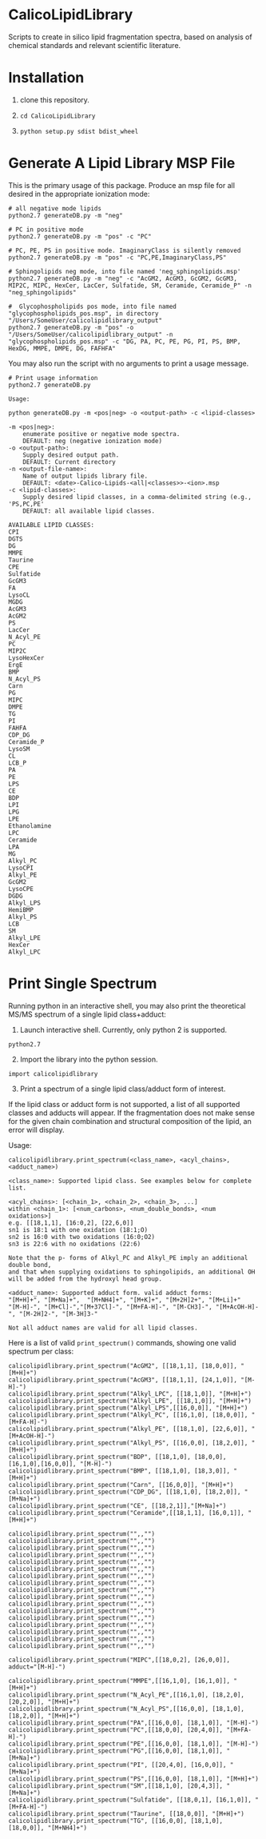 # CalicoLipidLibrary
Scripts to create in silico lipid fragmentation spectra, based on analysis of chemical standards and relevant scientific literature.

# Installation

1.  clone this repository.

2. `cd CalicoLipidLibrary`

3. `python setup.py sdist bdist_wheel`

# Generate A Lipid Library MSP File

This is the primary usage of this package.  Produce an msp file for all desired in the appropriate ionization mode:
```
# all negative mode lipids
python2.7 generateDB.py -m "neg"

# PC in positive mode
python2.7 generateDB.py -m "pos" -c "PC"

# PC, PE, PS in positive mode. ImaginaryClass is silently removed
python2.7 generateDB.py -m "pos" -c "PC,PE,ImaginaryClass,PS"

# Sphingolipids neg mode, into file named 'neg_sphingolipids.msp'
python2.7 generateDB.py -m "neg" -c "AcGM2, AcGM3, GcGM2, GcGM3, MIP2C, MIPC, HexCer, LacCer, Sulfatide, SM, Ceramide, Ceramide_P" -n "neg_sphingolipids"

#  Glycophospholipids pos mode, into file named "glycophospholipids_pos.msp", in directory "/Users/SomeUser/calicolipidlibrary_output"
python2.7 generateDB.py -m "pos" -o "/Users/SomeUser/calicolipidlibrary_output" -n "glycophospholipids_pos.msp" -c "DG, PA, PC, PE, PG, PI, PS, BMP, HexDG, MMPE, DMPE, DG, FAFHFA"
```

You may also run the script with no arguments to print a usage message.
```
# Print usage information
python2.7 generateDB.py
```
```
Usage:

python generateDB.py -m <pos|neg> -o <output-path> -c <lipid-classes>

-m <pos|neg>:
	enumerate positive or negative mode spectra.
	DEFAULT: neg (negative ionization mode)
-o <output-path>:
	Supply desired output path.
	DEFAULT: Current directory
-n <output-file-name>:
	Name of output lipids library file.
	DEFAULT: <date>-Calico-Lipids-<all|<classes>>-<ion>.msp
-c <lipid-classes>:
	Supply desired lipid classes, in a comma-delimited string (e.g., 'PS,PC,PE'
	DEFAULT: all available lipid classes.

AVAILABLE LIPID CLASSES:
CPI
DGTS
DG
MMPE
Taurine
CPE
Sulfatide
GcGM3
FA
LysoCL
MGDG
AcGM3
AcGM2
PS
LacCer
N_Acyl_PE
PC
MIP2C
LysoHexCer
ErgE
BMP
N_Acyl_PS
Carn
PG
MIPC
DMPE
TG
PI
FAHFA
CDP_DG
Ceramide_P
LysoSM
CL
LCB_P
PA
PE
LPS
CE
BDP
LPI
LPG
LPE
Ethanolamine
LPC
Ceramide
LPA
MG
Alkyl_PC
LysoCPI
Alkyl_PE
GcGM2
LysoCPE
DGDG
Alkyl_LPS
HemiBMP
Alkyl_PS
LCB
SM
Alkyl_LPE
HexCer
Alkyl_LPC
```
# Print Single Spectrum

Running python in an interactive shell, you may also print the theoretical MS/MS spectrum of a single lipid class+adduct:

1. Launch interactive shell. Currently, only python 2 is supported.
```
python2.7
```

2. Import the library into the python session.
```
import calicolipidlibrary
```

3. Print a spectrum of a single lipid class/adduct form of interest.

If the lipid class or adduct form is not supported, a list of all supported classes and adducts will appear.
If the fragmentation does not make sense for the given chain combination and structural composition of the lipid, an error will display.

Usage:
```
calicolipidlibrary.print_spectrum(<class_name>, <acyl_chains>, <adduct_name>)

<class_name>: Supported lipid class. See examples below for complete list.

<acyl_chains>: [<chain_1>, <chain_2>, <chain_3>, ...]
within <chain_1>: [<num_carbons>, <num_double_bonds>, <num oxidations>]
e.g. [[18,1,1], [16:0,2], [22,6,0]]
sn1 is 18:1 with one oxidation (18:1;O)
sn2 is 16:0 with two oxidations (16:0;O2)
sn3 is 22:6 with no oxidations (22:6)

Note that the p- forms of Alkyl_PC and Alkyl_PE imply an additional double bond,
and that when supplying oxidations to sphingolipids, an additional OH will be added from the hydroxyl head group.

<adduct_name>: Supported adduct form. valid adduct forms:
"[M+H]+", "[M+Na]+",  "[M+NH4]+", "[M+K]+", "[M+2H]2+", "[M+Li]+"
"[M-H]-", "[M+Cl]-","[M+37Cl]-", "[M+FA-H]-", "[M-CH3]-", "[M+AcOH-H]-", "[M-2H]2-", "[M-3H]3-"

Not all adduct names are valid for all lipid classes.
```
Here is a list of valid `print_spectrum()` commands, showing one valid spectrum per class:
```
calicolipidlibrary.print_spectrum("AcGM2", [[18,1,1], [18,0,0]], "[M+H]+")
calicolipidlibrary.print_spectrum("AcGM3", [[18,1,1], [24,1,0]], "[M-H]-")
calicolipidlibrary.print_spectrum("Alkyl_LPC", [[18,1,0]], "[M+H]+")
calicolipidlibrary.print_spectrum("Alkyl_LPE", [[18,1,0]], "[M+H]+")
calicolipidlibrary.print_spectrum("Alkyl_LPS",[[16,0,0]], "[M+H]+")
calicolipidlibrary.print_spectrum("Alkyl_PC", [[16,1,0], [18,0,0]], "[M+FA-H]-")
calicolipidlibrary.print_spectrum("Alkyl_PE", [[18,1,0], [22,6,0]], "[M+AcOH-H]-")
calicolipidlibrary.print_spectrum("Alkyl_PS", [[16,0,0], [18,2,0]], "[M+H]+")
calicolipidlibrary.print_spectrum("BDP", [[18,1,0], [18,0,0], [16,1,0],[16,0,0]], "[M-H]-")
calicolipidlibrary.print_spectrum("BMP", [[18,1,0], [18,3,0]], "[M+H]+")
calicolipidlibrary.print_spectrum("Carn", [[16,0,0]], "[M+H]+")
calicolipidlibrary.print_spectrum("CDP_DG", [[18,1,0], [18,2,0]], "[M+Na]+")
calicolipidlibrary.print_spectrum("CE", [[18,2,1]],"[M+Na]+")
calicolipidlibrary.print_spectrum("Ceramide",[[18,1,1], [16,0,1]], "[M+H]+")

calicolipidlibrary.print_spectrum("",,"")
calicolipidlibrary.print_spectrum("",,"")
calicolipidlibrary.print_spectrum("",,"")
calicolipidlibrary.print_spectrum("",,"")
calicolipidlibrary.print_spectrum("",,"")
calicolipidlibrary.print_spectrum("",,"")
calicolipidlibrary.print_spectrum("",,"")
calicolipidlibrary.print_spectrum("",,"")
calicolipidlibrary.print_spectrum("",,"")
calicolipidlibrary.print_spectrum("",,"")
calicolipidlibrary.print_spectrum("",,"")
calicolipidlibrary.print_spectrum("",,"")
calicolipidlibrary.print_spectrum("",,"")
calicolipidlibrary.print_spectrum("",,"")
calicolipidlibrary.print_spectrum("",,"")
calicolipidlibrary.print_spectrum("",,"")
calicolipidlibrary.print_spectrum("",,"")

calicolipidlibrary.print_spectrum("MIPC",[[18,0,2], [26,0,0]],  adduct="[M-H]-")

calicolipidlibrary.print_spectrum("MMPE",[[16,1,0], [16,1,0]], "[M+H]+")
calicolipidlibrary.print_spectrum("N_Acyl_PE",[[16,1,0], [18,2,0], [20,2,0]], "[M+H]+")
calicolipidlibrary.print_spectrum("N_Acyl_PS",[[16,0,0], [18,1,0], [18,2,0]], "[M+H]+")
calicolipidlibrary.print_spectrum("PA",[[16,0,0], [18,1,0]], "[M-H]-")
calicolipidlibrary.print_spectrum("PC",[[18,0,0], [20,4,0]], "[M+FA-H]-")
calicolipidlibrary.print_spectrum("PE",[[16,0,0], [18,1,0]], "[M-H]-")
calicolipidlibrary.print_spectrum("PG",[[16,0,0], [18,1,0]], "[M+Na]+")
calicolipidlibrary.print_spectrum("PI", [[20,4,0], [16,0,0]], "[M+Na]+")
calicolipidlibrary.print_spectrum("PS",[[16,0,0], [18,1,0]], "[M+H]+")
calicolipidlibrary.print_spectrum("SM",[[18,1,0], [20,4,3]], "[M+Na]+")
calicolipidlibrary.print_spectrum("Sulfatide", [[18,0,1], [16,1,0]], "[M+FA-H]-")
calicolipidlibrary.print_spectrum("Taurine", [[18,0,0]], "[M+H]+")
calicolipidlibrary.print_spectrum("TG", [[16,0,0], [18,1,0], [18,0,0]], "[M+NH4]+")
```